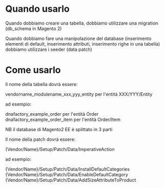 # Quando usarlo

Quando dobbiamo creare una tabella, dobbiamo utilizzare una migration (db_schema in Magento 2)

Quando dobbiamo fare una manipolazione del database (inserimento elementi di default, inserimento attributi, inserimento righe in una tabella) dobbiamo utilizzare i seeder (data patch)

# Come usarlo

Il nome della tabella dovrà essere:

vendorname_modulename_xxx_yyy_entity per l'entità XXX/YYY/Entity

ad esempio:

dnafactory_example_order per l'entità Order
dnafactory_example_order_item per l'entità Order/Item

NB
il database di Magento2 EE è splittato in 3 parti

Il nome della patch dovrà essere:

{Vendor/Name}/Setup/Patch/Data/ImperativeAction

ad esempio:

{Vendor/Name}/Setup/Patch/Data/InstallDefaultCategories
{Vendor/Name}/Setup/Patch/Data/EnableDefaultCategory
{Vendor/Name}/Setup/Patch/Data/AddSizeAttributeToProduct